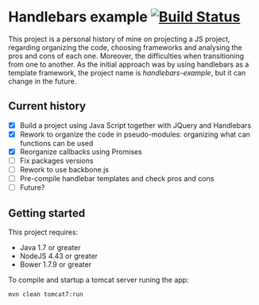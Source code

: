 # Handlebars example [![Build Status](https://travis-ci.org/luanapp/handlebars-example.svg?branch=master)](https://travis-ci.org/aurojr/handlebars-example)

This project is a personal history of mine on projecting a JS project, regarding organizing the code, choosing frameworks and analysing the pros and cons of each one. Moreover, the difficulties when transitioning from one to another.
As the initial approach was by using handlebars as a template framework, the project name is *handlebars-example*, but it can change in the future.

## Current history
- [x] Build a project using Java Script together with JQuery and Handlebars
- [x] Rework to organize the code in pseudo-modules: organizing what can functions can be used
- [x] Reorganize callbacks using Promises
- [ ] Fix packages versions
- [ ] Rework to use backbone.js
- [ ] Pre-compile handlebar templates and check pros and cons
- [ ] Future?

## Getting started
This project requires:
* Java 1.7 or greater
* NodeJS 4.43 or greater
* Bower 1.7.9 or greater

To compile and startup a tomcat server runing the app:
```shell
mvn clean tomcat7:run
```
